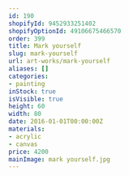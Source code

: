 ```yaml
---
id: 190
shopifyId: 9452933251402
shopifyOptionId: 49106675466570
order: 399
title: Mark yourself
slug: mark-yourself
url: art-works/mark-yourself
aliases: []
categories:
- painting
inStock: true
isVisible: true
height: 60
width: 80
date: 2016-01-01T00:00:00Z
materials:
- acrylic
- canvas
price: 4200
mainImage: mark yourself.jpg
---
```


